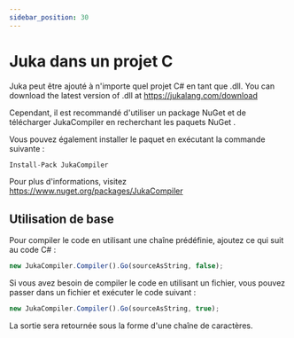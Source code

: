 ```yaml
---
sidebar_position: 30
---
```


# Juka dans un projet C

Juka peut être ajouté à n'importe quel projet C# en tant que .dll. You can download the latest version of .dll at https://jukalang.com/download

Cependant, il est recommandé d'utiliser un package NuGet et de télécharger JukaCompiler en recherchant les paquets NuGet .

Vous pouvez également installer le paquet en exécutant la commande suivante :

```jsx
Install-Pack JukaCompiler
```

Pour plus d'informations, visitez https://www.nuget.org/packages/JukaCompiler

## Utilisation de base

Pour compiler le code en utilisant une chaîne prédéfinie, ajoutez ce qui suit au code C# :

```jsx
new JukaCompiler.Compiler().Go(sourceAsString, false);
```

Si vous avez besoin de compiler le code en utilisant un fichier, vous pouvez passer dans un fichier et exécuter le code suivant :

```jsx
new JukaCompiler.Compiler().Go(sourceAsString, true);
```

La sortie sera retournée sous la forme d'une chaîne de caractères.
